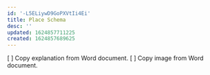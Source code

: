 ```yaml
---
id: '-L5ELiywD9GoPXVtIi4Ei'
title: Place Schema
desc: ''
updated: 1624857711225
created: 1624857689625
---
```


[ ] Copy explanation from Word document.
[ ] Copy image from Word document.